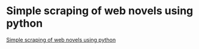 # Simple scraping of web novels using python
[Simple scraping of web novels using python](https://aiwithcloud.com/2022/09/15/simple_scraping_of_web_novels_using_python/)